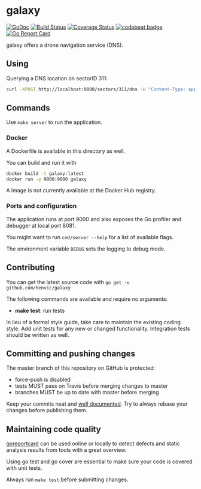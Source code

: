 # galaxy
[![GoDoc](https://godoc.org/github.com/henvic/galaxy?status.svg)](https://godoc.org/github.com/henvic/galaxy) [![Build Status](https://travis-ci.org/henvic/galaxy.svg?branch=master)](https://travis-ci.org/henvic/galaxy) [![Coverage Status](https://coveralls.io/repos/henvic/galaxy/badge.svg)](https://coveralls.io/r/henvic/galaxy) [![codebeat badge](https://codebeat.co/badges/fc6e1e79-504b-4e49-9607-9767abdcf6c2)](https://codebeat.co/projects/github-com-henvic-galaxy-master) [![Go Report Card](https://goreportcard.com/badge/github.com/henvic/galaxy)](https://goreportcard.com/report/github.com/henvic/galaxy)

galaxy offers a drone navigation service (DNS).

## Using
Querying a DNS location on sectorID 311:

```bash
curl -XPOST http://localhost:9000/sectors/311/dns -H "Content-Type: application/json" -d '{"x": "33", "y": "42", "z": "13", "vel": "4.229"}'
```

## Commands
Use `make server` to run the application.

### Docker
A Dockerfile is available in this directory as well.

You can build and run it with

```bash
docker build -t galaxy:latest
docker run -p 9000:9000 galaxy
```

A image is not currently available at the Docker Hub registry.

### Ports and configuration
The application runs at port 9000 and also exposes the Go profiler and debugger at local port 8081.

You might want to run `cmd/server --help` for a list of available flags.

The environment variable `DEBUG` sets the logging to debug mode.

## Contributing
You can get the latest source code with `go get -u github.com/henvic/galaxy`

The following commands are available and require no arguments:

* **make test**: run tests

In lieu of a formal style guide, take care to maintain the existing coding style. Add unit tests for any new or changed functionality. Integration tests should be written as well.

## Committing and pushing changes
The master branch of this repository on GitHub is protected:
* force-push is disabled
* tests MUST pass on Travis before merging changes to master
* branches MUST be up to date with master before merging

Keep your commits neat and [well documented](https://wiki.openstack.org/wiki/GitCommitMessages). Try to always rebase your changes before publishing them.

## Maintaining code quality
[goreportcard](https://goreportcard.com/report/github.com/henvic/galaxy) can be used online or locally to detect defects and static analysis results from tools with a great overview.

Using go test and go cover are essential to make sure your code is covered with unit tests.

Always run `make test` before submitting changes.
